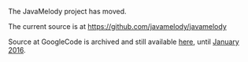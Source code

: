 The JavaMelody project has moved.

The current source is at https://github.com/javamelody/javamelody

Source at GoogleCode is archived and still available [here](https://code.google.com/p/javamelody/source/browse/), until [January 2016](http://google-opensource.blogspot.fr/2015/03/farewell-to-google-code.html).